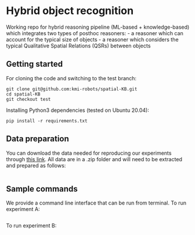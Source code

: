 # Hybrid object recognition
Working repo for hybrid reasoning pipeline (ML-based + knowledge-based) 
which integrates two types of posthoc reasoners:
    - a reasoner which can account for the typical size of objects
    - a reasoner which considers the typical Qualitative Spatial Relations (QSRs) between objects 
        
## Getting started

For cloning the code and switching to the test branch:
```
git clone git@github.com:kmi-robots/spatial-KB.git
cd spatial-KB 
git checkout test
```

Installing Python3 dependencies (tested on Ubuntu 20.04):
```
pip install -r requirements.txt
``` 

## Data preparation        

You can download the data needed for reproducing our experiments through [this link]().
All data are in a .zip folder and will need to be extracted and prepared as follows:

```

```

## Sample commands

We provide a command line interface that can be run from terminal.
To run experiment A:

```

```

To run experiment B:

```

```

  